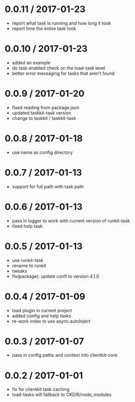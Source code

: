 
0.0.11 / 2017-01-23
==================

  * report what task is running and how long it took
  * report time the entire task took

0.0.10 / 2017-01-23
==================

  * added an example
  * do task enabled check on the load-task level
  * better error messaging for tasks that aren't found

0.0.9 / 2017-01-20
==================

  * fixed reading from package.json
  * updated taskkit-task version
  * change to taskkit / taskkit-task

0.0.8 / 2017-01-18
==================

  * use name as config directory

0.0.7 / 2017-01-13
==================

  * support for full path with task path

0.0.6 / 2017-01-13
==================

  * pass in logger to work with current version of runkit-task
  * fixed help task

0.0.5 / 2017-01-13
==================

  * use runkit-task
  * rename to runkit
  * tweaks
  * fix(package): update confi to version 4.1.0

0.0.4 / 2017-01-09
==================

  * load plugin in current project
  * added config and help tasks
  * re-work index to use async.autoInject

0.0.3 / 2017-01-07
==================

  * pass in config paths and context into clientkit-core

0.0.2 / 2017-01-01
==================

  * fix for clientkit task caching
  * load-tasks will fallback to CKDIR/node_modules
